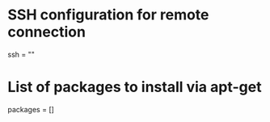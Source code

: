 <!-- BEGIN_TF_DOCS -->

# SSH configuration for remote connection
ssh = ""

# List of packages to install via apt-get
packages = []
<!-- END_TF_DOCS -->